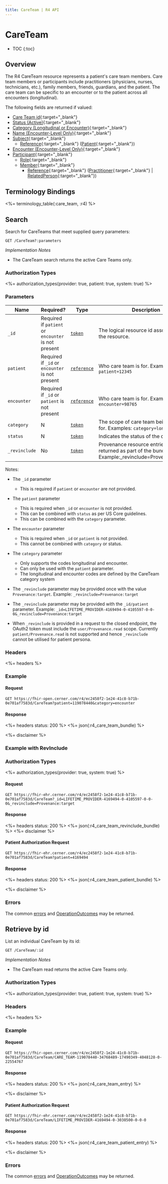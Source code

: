 ```yaml
---
title: CareTeam | R4 API
---
```


# CareTeam

* TOC
{:toc}

## Overview

The R4 CareTeam resource represents a patient's care team members. Care team members or participants include practitioners (physicians, nurses, technicians, etc.), family members, friends, guardians, and the patient. The care team can be specific to an encounter or to the patient across all encounters (longitudinal).

The following fields are returned if valued:

* [Care Team id](http://hl7.org/fhir/resource-definitions.html#Resource.id){:target="_blank"}
* [Status (Active)](http://hl7.org/fhir/careteam-definitions.html#CareTeam.status){:target="_blank"}
* [Category (Longitudinal or Encounter)](http://hl7.org/fhir/careteam-definitions.html#CareTeam.category){:target="_blank"}
* [Name (Encounter-Level Only)](http://hl7.org/fhir/careteam-definitions.html#CareTeam.name){:target="_blank"}
* [Subject](http://hl7.org/fhir/careteam-definitions.html#CareTeam.subject){:target="_blank"}
  * [Reference](http://hl7.org/fhir/references.html#Reference){:target="_blank"} ([Patient](http://hl7.org/fhir/patient.html){:target="_blank"})
* [Encounter (Encounter-Level Only)]( http://hl7.org/fhir/careteam-definitions.html#CareTeam.encounter){:target="_blank"}
* [Participant](http://hl7.org/fhir/careteam-definitions.html#CareTeam.participant){:target="_blank"}
  * [Role](http://hl7.org/fhir/careteam-definitions.html#CareTeam.participant.role){:target="_blank"}
  * [Member](http://hl7.org/fhir/careteam-definitions.html#CareTeam.participant.member){:target="_blank"}
    * [Reference](http://hl7.org/fhir/references.html#Reference){:target="_blank"} ([Practitioner](http://hl7.org/fhir/r4/practitioner.html){:target="_blank"} \| [RelatedPerson](http://hl7.org/fhir/relatedperson.html){:target="_blank"})

## Terminology Bindings

<%= terminology_table(:care_team, :r4) %>

## Search

Search for CareTeams that meet supplied query parameters:

    GET /CareTeam?:parameters

_Implementation Notes_

* The CareTeam search returns the active Care Teams only.

### Authorization Types

<%= authorization_types(provider: true, patient: true, system: true) %>

### Parameters

 Name         | Required? | Type          | Description
--------------|-----------|---------------|--------------
 `_id`        | Required if `patient` or `encounter` is not present | [`token`]     | The logical resource id associated with the resource.
 `patient`    | Required if `_id` or `encounter` is not present     | [`reference`] | Who care team is for. Example: `patient=12345`
 `encounter`  | Required if `_id` or `patient` is not present       | [`reference`] | Who care team is for. Example: `encounter=98765`
 `category`   | N                                                   | [`token`]     | The scope of care team being searched for. Examples: `category=longitudinal`
 `status`     | N                                                   | [`token`]     | Indicates the status of the care team
`_revinclude`      | No                                             | [`token`]     | Provenance resource entries to be returned as part of the bundle. Example:_revinclude=Provenance:target

Notes:

* The `_id` parameter
  * This is required if `patient` or `encounter` are not provided.

* The `patient` parameter
  * This is required when `_id` or `encounter` is not provided.
  * This can be combined with `status` as per US Core guidelines.
  * This can be combined with the `category` parameter.

* The `encounter` parameter
  * This is required when `_id` or `patient` is not provided.
  * This cannot be combined with `category` or status.

* The `category` parameter
  * Only supports the codes longitudinal and encounter.
  * Can only be used with the `patient` parameter.
  * The longitudinal and encounter codes are defined by the CareTeam category system

* The `_revinclude` parameter may be provided once with the value `Provenance:target`. Example: `_revinclude=Provenance:target`

* The `_revinclude` parameter may be provided with the `_id/patient` parameter. Example: `_id=LIFETIME_PROVIDER-4169494-0-4105597-0-0-0&_revinclude=Provenance:target`

* When `_revinclude` is provided in a request to the closed endpoint, the OAuth2 token must include the `user/Provenance.read` scope. Currently `patient/Provenance.read` is not supported and hence `_revinclude` cannot be utilised for patient persona.

### Headers

 <%= headers %>

### Example

#### Request

    GET https://fhir-open.cerner.com/r4/ec2458f2-1e24-41c8-b71b-0e701af7583d/CareTeam?patient=119078440&category=encounter

#### Response

<%= headers status: 200 %>
<%= json(:r4_care_team_bundle) %>

<%= disclaimer %>

### Example with RevInclude

### Authorization Types

<%= authorization_types(provider: true, system: true) %>

#### Request

    GET https://fhir-ehr.cerner.com/r4/ec2458f2-1e24-41c8-b71b-0e701af7583d/CareTeam?_id=LIFETIME_PROVIDER-4169494-0-4105597-0-0-0&_revinclude=Provenance:target

#### Response

<%= headers status: 200 %>
<%= json(:r4_care_team_revinclude_bundle) %>
<%= disclaimer %>

#### Patient Authorization Request

    GET https://fhir-ehr.cerner.com/r4/ec2458f2-1e24-41c8-b71b-0e701af7583d/CareTeam?patient=4169494

#### Response

<%= headers status: 200 %>
<%= json(:r4_care_team_patient_bundle) %>

<%= disclaimer %>

### Errors

The common [errors] and [OperationOutcomes] may be returned.

## Retrieve by id

List an individual CareTeam by its id:

    GET /CareTeam/:id

_Implementation Notes_

* The CareTeam read returns the active Care Teams only.

### Authorization Types

<%= authorization_types(provider: true, patient: true, system: true) %>

### Headers

<%= headers %>

### Example

#### Request

    GET https://fhir-open.cerner.com/r4/ec2458f2-1e24-41c8-b71b-0e701af7583d/CareTeam/CARE_TEAM-119078440-34768489-17490349-4048128-0-22554767

#### Response

<%= headers status: 200 %>
<%= json(:r4_care_team_entry) %>

<%= disclaimer %>

#### Patient Authorization Request

    GET https://fhir-ehr.cerner.com/r4/ec2458f2-1e24-41c8-b71b-0e701af7583d/CareTeam/LIFETIME_PROVIDER-4169494-0-3038500-0-0-0

#### Response

<%= headers status: 200 %>
<%= json(:r4_care_team_patient_entry) %>

<%= disclaimer %>

### Errors

The common [errors] and [OperationOutcomes] may be returned.

[CareTeam.participant]: http://hl7.org/fhir/r4/careteam-definitions.html#CareTeam.participant
[CareTeam.text.div]: https://www.hl7.org/fhir/careteam-definitions.html#CareTeam.text.div
[`token`]: http://hl7.org/fhir/r4/search.html#token
[`reference`]: http://hl7.org/fhir/r4/search.html#reference
[`number`]: http://hl7.org/fhir/r4/search.html#number
[errors]: ../../#client-errors
[OperationOutcomes]: ../../#operation-outcomes

